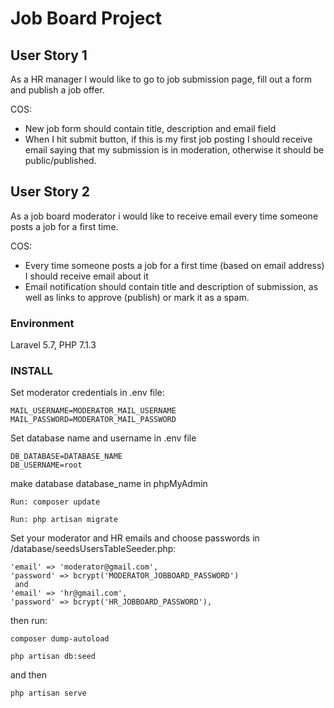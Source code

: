 
# Job Board Project

## User Story 1  

As a HR manager I would like to go to job submission page, fill out a form and publish a job offer.  

COS:  

* New job form should contain title, description and email field 
* When I hit submit button, if this is my first job posting I should receive email saying that my submission is in moderation, otherwise it should be public/published.  


## User Story 2  

As a job board moderator i would like to receive email every time someone posts a job for a first time.  

COS: 

* Every time someone posts a job for a first time (based on email address) I should receive email about it
* Email notification should contain title and description of submission, as well as links to approve (publish) or mark it as a spam.  

### Environment

Laravel 5.7, PHP 7.1.3

### INSTALL

Set moderator credentials in .env file:

```
MAIL_USERNAME=MODERATOR_MAIL_USERNAME
MAIL_PASSWORD=MODERATOR_MAIL_PASSWORD
```

Set database name and username in .env file

```
DB_DATABASE=DATABASE_NAME
DB_USERNAME=root
```
make database database_name in phpMyAdmin


```
Run: composer update
```

```
Run: php artisan migrate
```

Set your moderator and HR emails and choose passwords in /database/seedsUsersTableSeeder.php:

```
'email' => 'moderator@gmail.com',
'password' => bcrypt('MODERATOR_JOBBOARD_PASSWORD')
 and
'email' => 'hr@gmail.com',
'password' => bcrypt('HR_JOBBOARD_PASSWORD'),
```

then run:

```
composer dump-autoload

php artisan db:seed

```
and then

```
php artisan serve
```

